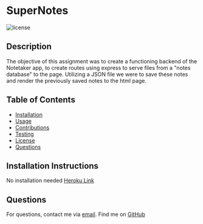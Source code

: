   # SuperNotes
  ![license](https://img.shields.io/badge/license-MIT-blue)
  ## Description
  The objective of this assignment was to create a functioning backend of the Notetaker app, to create routes using express to serve files from a "notes database" to the page. Utilizing a JSON file we were to save these notes and render the previously saved notes to the html page.
  ## Table of Contents
  - [Installation](#installation)
  - [Usage](#usage)
  - [Contributions](#contributions)
  - [Testing](#testing)
  - [License](#license)
  - [Questions](#questions)
  ## Installation Instructions
  No installation needed
[Heroku Link](https://banana-pie-89370.herokuapp.com/)
  ## Questions
  For questions, contact me via <a href="mailto:victor.m.kennedy@gmail.com">email</a>.
  Find me on <a href="https://github.com/Victorini1">GitHub</a>